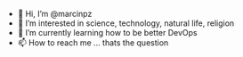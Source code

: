 - 👋 Hi, I’m @marcinpz
- 👀 I’m interested in science, technology, natural life, religion 
- 🌱 I’m currently learning how to be better DevOps
- 📫 How to reach me ... thats the question

<!---
marcinpz/marcinpz is a ✨ special ✨ repository because its `README.md` (this file) appears on your GitHub profile.
You can click the Preview link to take a look at your changes.
--->

